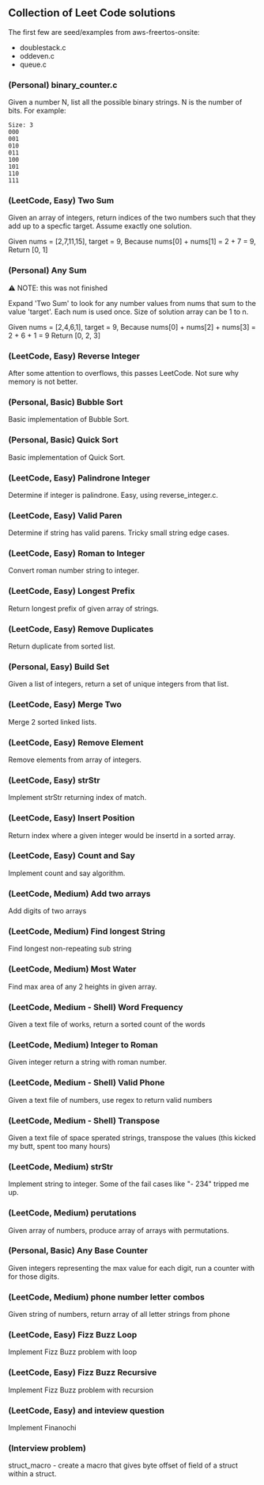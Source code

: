 ## Collection of Leet Code solutions

The first few are seed/examples from aws-freertos-onsite:

- doublestack.c
- oddeven.c
- queue.c

### (Personal) binary_counter.c

Given a number N, list all the possible binary strings.  N is the number of bits.  For example:
```
Size: 3
000
001
010
011
100
101
110
111
```

### (LeetCode, Easy) Two Sum

Given an array of integers, return indices of the two numbers such that they add up to a specfic target.  Assume exactly one solution.

Given nums = [2,7,11,15], target = 9,
Because nums[0] + nums[1] = 2 + 7 = 9,
Return [0, 1]

### (Personal) Any Sum
:warning: NOTE: this was not finished

Expand 'Two Sum' to look for any number values from nums that sum to the value 'target'.  Each num is used once.  Size of solution array can be 1 to n.

Given nums = [2,4,6,1], target = 9,
Because nums[0] + nums[2] + nums[3] = 2 + 6 + 1 = 9
Return [0, 2, 3]

### (LeetCode, Easy) Reverse Integer

After some attention to overflows, this passes LeetCode.  Not sure why memory is not better.

### (Personal, Basic) Bubble Sort

Basic implementation of Bubble Sort.

### (Personal, Basic) Quick Sort

Basic implementation of Quick Sort.

### (LeetCode, Easy) Palindrone Integer

Determine if integer is palindrone.  Easy, using reverse_integer.c.

### (LeetCode, Easy) Valid Paren

Determine if string has valid parens. Tricky small string edge cases.

### (LeetCode, Easy) Roman to Integer

Convert roman number string to integer.

### (LeetCode, Easy) Longest Prefix

Return longest prefix of given array of strings.

### (LeetCode, Easy) Remove Duplicates

Return duplicate from sorted list.

### (Personal, Easy) Build Set

Given a list of integers, return a set of unique integers from that list.

### (LeetCode, Easy) Merge Two

Merge 2 sorted linked lists.

### (LeetCode, Easy) Remove Element

Remove elements from array of integers.

### (LeetCode, Easy) strStr

Implement strStr returning index of match.

### (LeetCode, Easy) Insert Position

Return index where a given integer would be insertd in a sorted array.

### (LeetCode, Easy) Count and Say

Implement count and say algorithm.

### (LeetCode, Medium) Add two arrays

Add digits of two arrays

### (LeetCode, Medium) Find longest String

Find longest non-repeating sub string

### (LeetCode, Medium) Most Water

Find max area of any 2 heights in given array.

### (LeetCode, Medium - Shell) Word Frequency

Given a text file of works, return a sorted count of the words

### (LeetCode, Medium) Integer to Roman

Given integer return a string with roman number.

### (LeetCode, Medium - Shell) Valid Phone

Given a text file of numbers, use regex to return valid numbers

### (LeetCode, Medium - Shell) Transpose

Given a text file of space sperated strings, transpose the values
(this kicked my butt, spent too many hours)

### (LeetCode, Medium) strStr

Implement string to integer.  Some of the fail cases like "- 234" tripped me up.

### (LeetCode, Medium) perutations

Given array of numbers, produce array of arrays with permutations.


### (Personal, Basic) Any Base Counter

Given integers representing the max value for each digit, run a counter with for those digits. 


### (LeetCode, Medium) phone number letter combos

Given string of numbers, return array of all letter strings from phone

### (LeetCode, Easy) Fizz Buzz Loop

Implement Fizz Buzz problem with loop

### (LeetCode, Easy) Fizz Buzz Recursive

Implement Fizz Buzz problem with recursion

### (LeetCode, Easy) and inteview question

Implement Finanochi

### (Interview problem)

struct_macro - create a macro that gives byte offset of field of a struct within a struct.